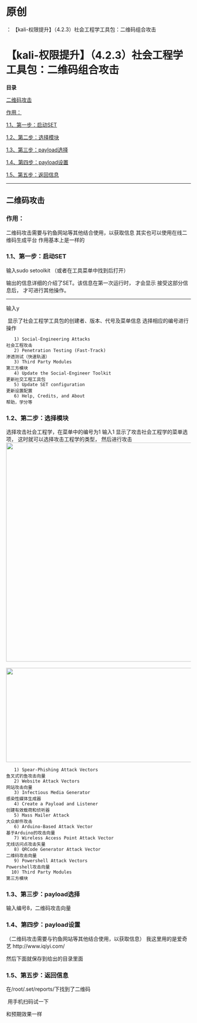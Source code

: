 # 原创
：  【kali-权限提升】（4.2.3）社会工程学工具包：二维码组合攻击

# 【kali-权限提升】（4.2.3）社会工程学工具包：二维码组合攻击

**目录**

[二维码攻击](#web%E7%AB%99%E7%82%B9%E5%85%8B%E9%9A%86%E9%92%93%E9%B1%BC)

[作用：](#%E4%BD%9C%E7%94%A8%EF%BC%9A)

[1.1、第一步：启动SET](#2.1%E3%80%81%E7%AC%AC%E4%B8%80%E6%AD%A5%EF%BC%9A%E5%90%AF%E5%8A%A8SET)

[1.2、第二步：选择模块](#2.2%E3%80%81%E7%AC%AC%E4%BA%8C%E6%AD%A5%EF%BC%9A%E9%80%89%E6%8B%A9%E6%A8%A1%E5%9D%97)

[1.3、第三步：payload选择](#2.3%E3%80%81%E7%AC%AC%E4%B8%89%E6%AD%A5%EF%BC%9Apayload%E9%80%89%E6%8B%A9)

[1.4、第四步：payload设置](#1.4%E3%80%81%E7%AC%AC%E5%9B%9B%E6%AD%A5%EF%BC%9Apayload%E8%AE%BE%E7%BD%AE)

[1.5、第五步：返回信息](#1.5%E3%80%81%E7%AC%AC%E4%BA%94%E6%AD%A5%EF%BC%9A%E8%BF%94%E5%9B%9E%E4%BF%A1%E6%81%AF)

---


## 二维码攻击

> 
<h3>作用：</h3>
二维码攻击需要与钓鱼网站等其他结合使用，以获取信息
其实也可以使用在线二维码生成平台
作用基本上是一样的


> 
<h3>1.1、第一步：启动SET</h3>
输入sudo setoolkit
（或者在工具菜单中找到后打开）

输出的信息详细的介绍了SET。该信息在第一次运行时， 才会显示
接受这部分信息后， 才可进行其他操作。
<hr/>
输入y

 显示了社会工程学工具包的创建者、版本、代号及菜单信息
选择相应的编号进行操作


<pre><code>   1) Social-Engineering Attacks
社会工程攻击
   2) Penetration Testing (Fast-Track)
渗透测试（快速轨道）
   3) Third Party Modules
第三方模块
   4) Update the Social-Engineer Toolkit
更新社交工程工具包
   5) Update SET configuration
更新设置配置
   6) Help, Credits, and About
帮助，学分等
</code></pre>



> 
<h3>1.2、第二步：选择模块</h3>
选择攻击社会工程学，在菜单中的编号为1
输入1
显示了攻击社会工程学的菜单选项， 这时就可以选择攻击工程学的类型， 然后进行攻击
<img alt="" height="597" src="https://img-blog.csdnimg.cn/b4b2f6f7a78b49d4a13ec4b72bb83639.png" width="873"/> <img alt="" height="257" src="https://img-blog.csdnimg.cn/afab3c9ee3244c4687032a02b751c9d1.png" width="870"/>
<pre><code>   1) Spear-Phishing Attack Vectors
鱼叉式钓鱼攻击向量
   2) Website Attack Vectors
网站攻击向量
   3) Infectious Media Generator
感染性媒体生成器
   4) Create a Payload and Listener
创建有效载荷和侦听器
   5) Mass Mailer Attack
大众邮件攻击
   6) Arduino-Based Attack Vector
基于Arduino的攻击向量
   7) Wireless Access Point Attack Vector
无线访问点攻击矢量
   8) QRCode Generator Attack Vector
二维码攻击向量
   9) Powershell Attack Vectors
Powershell攻击向量
  10) Third Party Modules
第三方模块
</code></pre>



> 
<h3>1.3、第三步：payload选择</h3>
输入编号8，二维码攻击向量





> 
<h3>1.4、第四步：payload设置</h3>
（二维码攻击需要与钓鱼网站等其他结合使用，以获取信息）
我这里用的是爱奇艺
http://www.iqiyi.com/

然后下面就保存到给出的目录里面 


> 
<h3>1.5、第五步：返回信息</h3>
在/root/.set/reports/下找到了二维码

 用手机扫码试一下

和预期效果一样

